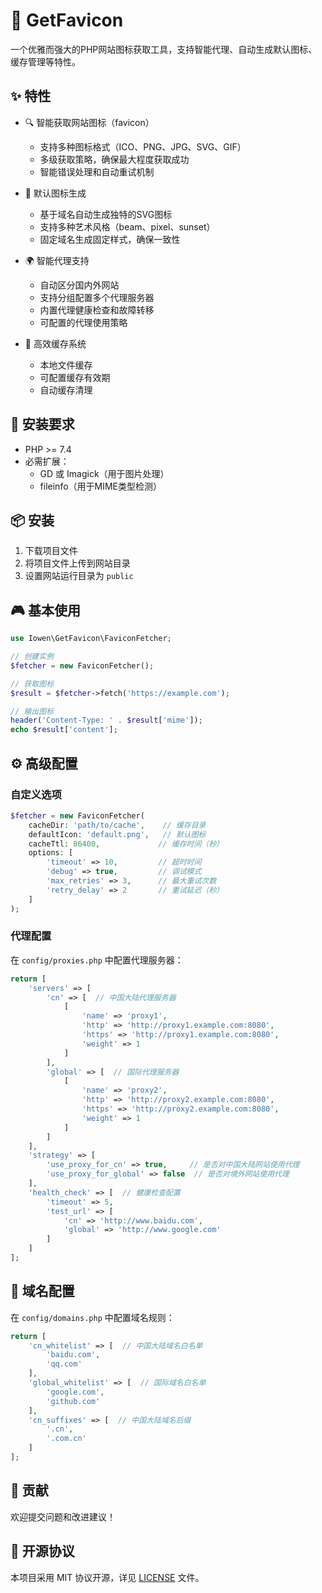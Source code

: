 # 🎯 GetFavicon

一个优雅而强大的PHP网站图标获取工具，支持智能代理、自动生成默认图标、缓存管理等特性。

## ✨ 特性

- 🔍 智能获取网站图标（favicon）
  - 支持多种图标格式（ICO、PNG、JPG、SVG、GIF）
  - 多级获取策略，确保最大程度获取成功
  - 智能错误处理和自动重试机制

- 🎨 默认图标生成
  - 基于域名自动生成独特的SVG图标
  - 支持多种艺术风格（beam、pixel、sunset）
  - 固定域名生成固定样式，确保一致性

- 🌍 智能代理支持
  - 自动区分国内外网站
  - 支持分组配置多个代理服务器
  - 内置代理健康检查和故障转移
  - 可配置的代理使用策略

- 💾 高效缓存系统
  - 本地文件缓存
  - 可配置缓存有效期
  - 自动缓存清理

## 🚀 安装要求

- PHP >= 7.4
- 必需扩展：
  - GD 或 Imagick（用于图片处理）
  - fileinfo（用于MIME类型检测）

## 📦 安装

1. 下载项目文件
2. 将项目文件上传到网站目录
3. 设置网站运行目录为 `public`

## 🎮 基本使用

```php
use Iowen\GetFavicon\FaviconFetcher;

// 创建实例
$fetcher = new FaviconFetcher();

// 获取图标
$result = $fetcher->fetch('https://example.com');

// 输出图标
header('Content-Type: ' . $result['mime']);
echo $result['content'];
```

## ⚙️ 高级配置

### 自定义选项

```php
$fetcher = new FaviconFetcher(
    cacheDir: 'path/to/cache',    // 缓存目录
    defaultIcon: 'default.png',   // 默认图标
    cacheTtl: 86400,             // 缓存时间（秒）
    options: [
        'timeout' => 10,         // 超时时间
        'debug' => true,         // 调试模式
        'max_retries' => 3,      // 最大重试次数
        'retry_delay' => 2       // 重试延迟（秒）
    ]
);
```

### 代理配置

在 `config/proxies.php` 中配置代理服务器：

```php
return [
    'servers' => [
        'cn' => [  // 中国大陆代理服务器
            [
                'name' => 'proxy1',
                'http' => 'http://proxy1.example.com:8080',
                'https' => 'http://proxy1.example.com:8080',
                'weight' => 1
            ]
        ],
        'global' => [  // 国际代理服务器
            [
                'name' => 'proxy2',
                'http' => 'http://proxy2.example.com:8080',
                'https' => 'http://proxy2.example.com:8080',
                'weight' => 1
            ]
        ]
    ],
    'strategy' => [
        'use_proxy_for_cn' => true,     // 是否对中国大陆网站使用代理
        'use_proxy_for_global' => false  // 是否对境外网站使用代理
    ],
    'health_check' => [  // 健康检查配置
        'timeout' => 5,
        'test_url' => [
            'cn' => 'http://www.baidu.com',
            'global' => 'http://www.google.com'
        ]
    ]
];
```

## 📝 域名配置

在 `config/domains.php` 中配置域名规则：

```php
return [
    'cn_whitelist' => [  // 中国大陆域名白名单
        'baidu.com',
        'qq.com'
    ],
    'global_whitelist' => [  // 国际域名白名单
        'google.com',
        'github.com'
    ],
    'cn_suffixes' => [  // 中国大陆域名后缀
        '.cn',
        '.com.cn'
    ]
];
```

## 🤝 贡献

欢迎提交问题和改进建议！

## 📄 开源协议

本项目采用 MIT 协议开源，详见 [LICENSE](LICENSE) 文件。
